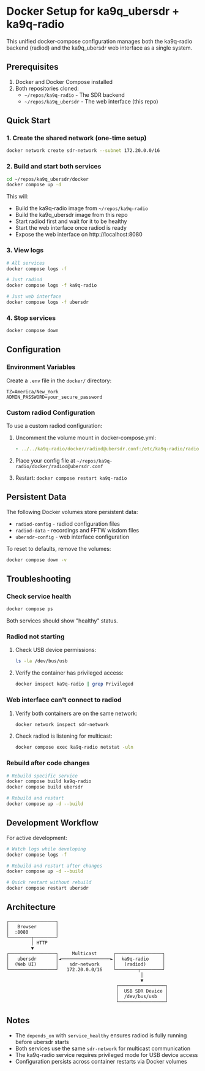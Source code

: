 # Docker Setup for ka9q_ubersdr + ka9q-radio

This unified docker-compose configuration manages both the ka9q-radio backend (radiod) and the ka9q_ubersdr web interface as a single system.

## Prerequisites

1. Docker and Docker Compose installed
2. Both repositories cloned:
   - `~/repos/ka9q-radio` - The SDR backend
   - `~/repos/ka9q_ubersdr` - The web interface (this repo)

## Quick Start

### 1. Create the shared network (one-time setup)

```bash
docker network create sdr-network --subnet 172.20.0.0/16
```

### 2. Build and start both services

```bash
cd ~/repos/ka9q_ubersdr/docker
docker compose up -d
```

This will:
- Build the ka9q-radio image from `~/repos/ka9q-radio`
- Build the ka9q_ubersdr image from this repo
- Start radiod first and wait for it to be healthy
- Start the web interface once radiod is ready
- Expose the web interface on http://localhost:8080

### 3. View logs

```bash
# All services
docker compose logs -f

# Just radiod
docker compose logs -f ka9q-radio

# Just web interface
docker compose logs -f ubersdr
```

### 4. Stop services

```bash
docker compose down
```

## Configuration

### Environment Variables

Create a `.env` file in the `docker/` directory:

```env
TZ=America/New_York
ADMIN_PASSWORD=your_secure_password
```

### Custom radiod Configuration

To use a custom radiod configuration:

1. Uncomment the volume mount in docker-compose.yml:
   ```yaml
   - ../../ka9q-radio/docker/radiod@ubersdr.conf:/etc/ka9q-radio/radiod@ubersdr.conf
   ```

2. Place your config file at `~/repos/ka9q-radio/docker/radiod@ubersdr.conf`

3. Restart: `docker compose restart ka9q-radio`

## Persistent Data

The following Docker volumes store persistent data:

- `radiod-config` - radiod configuration files
- `radiod-data` - recordings and FFTW wisdom files
- `ubersdr-config` - web interface configuration

To reset to defaults, remove the volumes:

```bash
docker compose down -v
```

## Troubleshooting

### Check service health

```bash
docker compose ps
```

Both services should show "healthy" status.

### Radiod not starting

1. Check USB device permissions:
   ```bash
   ls -la /dev/bus/usb
   ```

2. Verify the container has privileged access:
   ```bash
   docker inspect ka9q-radio | grep Privileged
   ```

### Web interface can't connect to radiod

1. Verify both containers are on the same network:
   ```bash
   docker network inspect sdr-network
   ```

2. Check radiod is listening for multicast:
   ```bash
   docker compose exec ka9q-radio netstat -uln
   ```

### Rebuild after code changes

```bash
# Rebuild specific service
docker compose build ka9q-radio
docker compose build ubersdr

# Rebuild and restart
docker compose up -d --build
```

## Development Workflow

For active development:

```bash
# Watch logs while developing
docker compose logs -f

# Rebuild and restart after changes
docker compose up -d --build

# Quick restart without rebuild
docker compose restart ubersdr
```

## Architecture

```
┌─────────────────┐
│   Browser       │
│  :8080          │
└────────┬────────┘
         │ HTTP
         ▼
┌─────────────────┐     Multicast      ┌─────────────────┐
│   ubersdr       │◄──────────────────►│  ka9q-radio     │
│  (Web UI)       │    sdr-network     │   (radiod)      │
└─────────────────┘   172.20.0.0/16    └────────┬────────┘
                                                 │
                                                 ▼
                                        ┌─────────────────┐
                                        │  USB SDR Device │
                                        │  /dev/bus/usb   │
                                        └─────────────────┘
```

## Notes

- The `depends_on` with `service_healthy` ensures radiod is fully running before ubersdr starts
- Both services use the same `sdr-network` for multicast communication
- The ka9q-radio service requires privileged mode for USB device access
- Configuration persists across container restarts via Docker volumes
